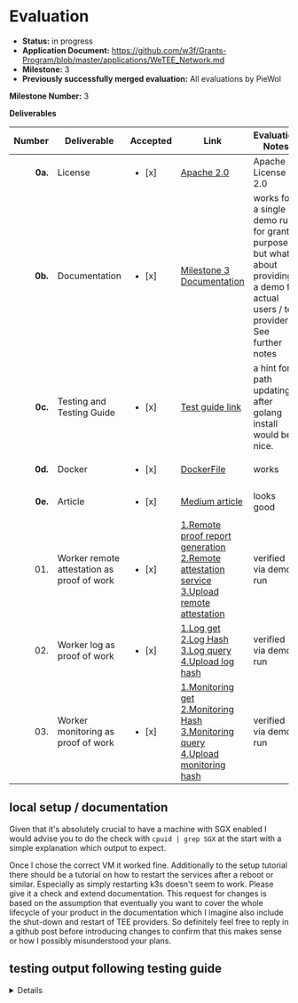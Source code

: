 # Evaluation

- **Status:** in progress
- **Application Document:** https://github.com/w3f/Grants-Program/blob/master/applications/WeTEE_Network.md
- **Milestone:** 3
- **Previously successfully merged evaluation:** All evaluations by PieWol

**Milestone Number:** 3

**Deliverables**

|  Number | Deliverable                                | Accepted | Link                                           | Evaluation Notes    |
| ------: | ------------------------------------------ |  ----- |-------------------------------------------------------------------------------------------------------------------------------------------------------------------------------------------------------------------------------------------------------------------------------------------------------------------------------------------------------------------------------- | ----------------------------------------------------------------------------------------------------------------------------------------------------------------------------------------------------------------------------------------------------------------------------------------------------------------------------------------------------------------------------------------------------------------------------------------------------- |
| **0a.** | License   |<ul><li>[x] </li></ul>| [Apache 2.0](https://github.com/wetee-dao/worker/blob/main/LICENSE)  | Apache License 2.0  |
| **0b.** | Documentation     |<ul><li>[x] </li></ul>| [Milestone 3 Documentation](https://github.com/wetee-dao/chain/blob/main/docs/grants/milestone-3-documentation.md)   |  works for a single demo run for grant purposes but what about providing a demo for actual users / tee providers? See further notes  |
| **0c.** | Testing and Testing Guide                  |<ul><li>[x] </li></ul>| [Test guide link](https://github.com/wetee-dao/chain/blob/main/docs/grants/milestone-3-test.md)  | a hint for path updating after golang install would be nice.
| **0d.** | Docker                                     |<ul><li>[x] </li></ul>| [DockerFile](https://github.com/wetee-dao/worker/blob/main/Dockerfile)             |  works |
| **0e.** | Article                                    |<ul><li>[x] </li></ul>| [Medium article](https://medium.com/@yeuyefengxu/wetee-forw3f-grants-485b5c10073f)                     | looks good   |
|     01. | Worker remote attestation as proof of work |<ul><li>[x] </li></ul>| [1.Remote proof report generation](https://github.com/wetee-dao/libos-entry/blob/main/libos/loader.go)<br/> [2.Remote attestation service](https://github.com/wetee-dao/worker/blob/main/mint/secret/loading.go)<br/>[3.Upload remote attestation](https://github.com/wetee-dao/worker/blob/main/mint/proof/proof.go)                                                            | verified via demo run |
|     02. | Worker log as proof of work                |<ul><li>[x] </li></ul>| [1.Log get](https://github.com/wetee-dao/worker/blob/main/mint/pod.go)<br/>[2.Log Hash](https://github.com/wetee-dao/worker/blob/main/mint/proof/log.go)<br/>[3.Log query](https://github.com/wetee-dao/worker/blob/main/graph/proof.resolvers.go)<br/>[4.Upload log hash](https://github.com/wetee-dao/worker/blob/main/mint/proof/proof.go)                                    |verified via demo run |
|     03. | Worker monitoring as proof of work         |<ul><li>[x] </li></ul>| [1.Monitoring get](https://github.com/wetee-dao/worker/blob/main/mint/pod.go)<br/>[2.Monitoring Hash](https://github.com/wetee-dao/worker/blob/main/mint/proof/monitoring.go)<br/>[3.Monitoring query](https://github.com/wetee-dao/worker/blob/main/graph/proof.resolvers.go)<br/>[4.Upload monitoring hash](https://github.com/wetee-dao/worker/blob/main/mint/proof/proof.go) | verified via demo run  |


## local setup / documentation
Given that it's absolutely crucial to have a machine with SGX enabled I would advise you to do the check with ``cpuid | grep SGX`` at the start with a simple explanation which output to expect.

Once I chose the correct VM it worked fine. Additionally to the setup tutorial there should be a tutorial on how to restart the services after a reboot or similar. Especially as simply restarting k3s doesn't seem to work. Please give it a check and extend documentation. This request for changes is based on the assumption that eventually you want to cover the whole lifecycle of your product in the documentation which I imagine also include the shut-down and restart of TEE providers. So definitely feel free to reply in a github post before introducing changes to confirm that this makes sense or how I possibly misunderstood your plans.

## testing output following testing guide
<details>

    ~/worker/mint/proof$ go test
    go: downloading github.com/centrifuge/go-substrate-rpc-client/v4 v4.2.1
    go: downloading github.com/edgelesssys/ego v1.4.1
    go: downloading github.com/wetee-dao/go-sdk v0.1.1-0.20240312010920-3cdad94cd635
    go: downloading golang.org/x/crypto v0.14.0
    go: downloading github.com/vedhavyas/go-subkey/v2 v2.0.0
    go: downloading github.com/vedhavyas/go-subkey v1.0.4
    go: downloading github.com/fatih/color v1.16.0
    go: downloading github.com/pkg/errors v0.9.1
    go: downloading github.com/nutsdb/nutsdb v1.0.3
    go: downloading gopkg.in/square/go-jose.v2 v2.6.0
    go: downloading golang.org/x/sys v0.15.0
    go: downloading github.com/decred/base58 v1.0.4
    go: downloading github.com/ChainSafe/go-schnorrkel v1.0.0
    go: downloading github.com/gtank/merlin v0.1.1
    go: downloading github.com/pierrec/xxHash v0.1.5
    go: downloading github.com/ethereum/go-ethereum v1.10.20
    go: downloading github.com/mattn/go-colorable v0.1.13
    go: downloading github.com/mattn/go-isatty v0.0.20
    go: downloading github.com/antlabs/timer v0.0.11
    go: downloading github.com/bwmarrin/snowflake v0.3.0
    go: downloading github.com/gofrs/flock v0.8.1
    go: downloading github.com/tidwall/btree v1.6.0
    go: downloading github.com/xujiajun/mmap-go v1.0.1
    go: downloading github.com/xujiajun/utils v0.0.0-20220904132955-5f7c5b914235
    go: downloading github.com/cosmos/go-bip39 v1.0.0
    go: downloading github.com/gtank/ristretto255 v0.1.2
    go: downloading github.com/decred/dcrd/crypto/blake256 v1.0.0
    go: downloading github.com/mimoo/StrobeGo v0.0.0-20220103164710-9a04d6ca976b
    go: downloading github.com/go-stack/stack v1.8.1
    go: downloading github.com/deckarep/golang-set v1.8.0
    go: downloading github.com/gorilla/websocket v1.5.0
    go: downloading github.com/rs/cors v1.8.2
    go: downloading github.com/antlabs/stl v0.0.1
    PASS
    ok      wetee.app/worker/mint/proof     0.956s
</details>